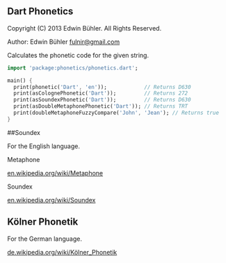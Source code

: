Dart Phonetics
---

Copyright (C) 2013 Edwin Bühler. All Rights Reserved.

Author: Edwin Bühler <fulnir@gmail.com>


Calculates the phonetic code for the given string.

```dart
import 'package:phonetics/phonetics.dart';

main() {
  print(phonetic('Dart', 'en'));            // Returns D630
  print(asColognePhonetic('Dart'));         // Returns 272
  print(asSoundexPhonetic('Dart'));         // Returns D630
  print(asDoubleMetaphonePhonetic('Dart')); // Returns TRT
  print(doubleMetaphoneFuzzyCompare('John', 'Jean'); // Returns true
}
```

##Soundex

For the English language.

Metaphone

[en.wikipedia.org/wiki/Metaphone](http://en.wikipedia.org/wiki/Metaphone)

Soundex

[en.wikipedia.org/wiki/Soundex](http://en.wikipedia.org/wiki/Soundex)


## Kölner Phonetik

For the German language.

[de.wikipedia.org/wiki/Kölner_Phonetik](http://de.wikipedia.org/wiki/Kölner_Phonetik)


